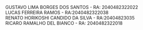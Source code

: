GUSTAVO LIMA BORGES DOS SANTOS - RA: 2040482322022   
LUCAS FERREIRA RAMOS - RA:2040482322038   
RENATO HORIKOSHI CANDIDO DA SILVA - RA:20404823035   
RICARO RAMALHO DEL BIANCO - RA: 2040482322018  